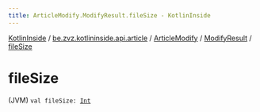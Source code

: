 ```yaml
---
title: ArticleModify.ModifyResult.fileSize - KotlinInside
---
```


[KotlinInside](../../../index.html) / [be.zvz.kotlininside.api.article](../../index.html) / [ArticleModify](../index.html) / [ModifyResult](index.html) / [fileSize](./file-size.html)

# fileSize

(JVM) `val fileSize: `[`Int`](https://kotlinlang.org/api/latest/jvm/stdlib/kotlin/-int/index.html)